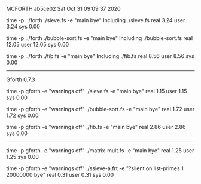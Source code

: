 MCFORTH ab5ce02 Sat Oct 31 09:09:37 2020

time -p ../forth ./sieve.fs -e "main bye"
Including ./sieve.fs
real 3.24
user 3.24
sys 0.00

time -p ../forth ./bubble-sort.fs -e "main bye"
Including ./bubble-sort.fs
real 12.05
user 12.05
sys 0.00

time -p ../forth ./fib.fs -e "main bye"
Including ./fib.fs
real 8.56
user 8.56
sys 0.00

-------------------

Gforth 0.7.3

time -p gforth -e "warnings off" ./sieve.fs -e "main bye"
real 1.15
user 1.15
sys 0.00

time -p gforth -e "warnings off" ./bubble-sort.fs -e "main bye"
real 1.72
user 1.72
sys 0.00

time -p gforth -e "warnings off" ./fib.fs -e "main bye"
real 2.86
user 2.86
sys 0.00

------------

time -p gforth -e "warnings off" ./matrix-mult.fs -e "main bye"
real 1.25
user 1.25
sys 0.00

time -p gforth -e "warnings off" ./ssieve-a.frt -e "?silent on list-primes 1 20000000 bye"
real 0.31
user 0.31
sys 0.00
